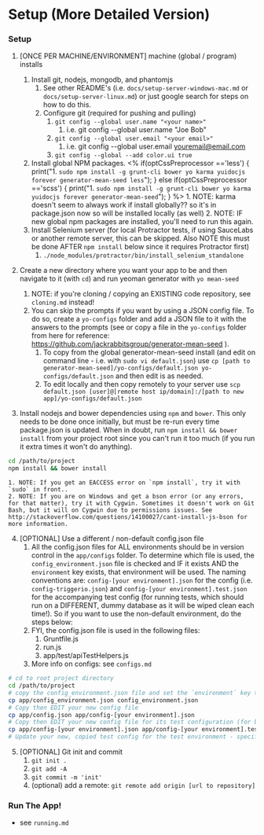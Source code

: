 # Setup (More Detailed Version)

### Setup
1. [ONCE PER MACHINE/ENVIRONMENT] machine (global / program) installs
	1. Install git, nodejs, mongodb, and phantomjs
		1. See other README's (i.e. `docs/setup-server-windows-mac.md` or `docs/setup-server-linux.md`) or just google search for steps on how to do this.
		2. Configure git (required for pushing and pulling)
			1. `git config --global user.name "<your name>"`
				1. i.e. git config --global user.name "Joe Bob"
			2. `git config --global user.email "<your email>"`
				1. i.e. git config --global user.email youremail@email.com
			3. `git config --global --add color.ui true`
	2. Install global NPM packages.
		<%
		if(optCssPreprocessor =='less') {
		print("1. `sudo npm install -g grunt-cli bower yo karma yuidocjs forever generator-mean-seed less`");
		}
		else if(optCssPreprocessor =='scss') {
		print("1. `sudo npm install -g grunt-cli bower yo karma yuidocjs forever generator-mean-seed`");
		}
		%>
			1. NOTE: karma doesn't seem to always work if install globally?? so it's in package.json now so will be installed locally (as well)
		2. NOTE: IF new global npm packages are installed, you'll need to run this again.
	3. Install Selenium server (for local Protractor tests, if using SauceLabs or another remote server, this can be skipped. Also NOTE this must be done AFTER `npm install` below since it requires Protractor first)
		1. `./node_modules/protractor/bin/install_selenium_standalone`

2. Create a new directory where you want your app to be and then navigate to it (with `cd`) and run yeoman generator with `yo mean-seed`
	1. NOTE: if you're cloning / copying an EXISTING code repository, see `cloning.md` instead!
	2. You can skip the prompts if you want by using a JSON config file. To do so, create a `yo-configs` folder and add a JSON file to it with the answers to the prompts (see or copy a file in the `yo-configs` folder from here for reference: https://github.com/jackrabbitsgroup/generator-mean-seed ).
		1. To copy from the global generator-mean-seed install (and edit on command line - i.e. with `sudo vi default.json`) use `cp [path to generator-mean-seed]/yo-configs/default.json yo-configs/default.json` and then edit is as needed.
		2. To edit locally and then copy remotely to your server use `scp default.json [user]@[remote host ip/domain]:/[path to new app]/yo-configs/default.json`

3. Install nodejs and bower dependencies using `npm` and `bower`. This only needs to be done once initially, but must be re-run every time package.json is updated. When in doubt, run `npm install && bower install` from your project root since you can't run it too much (if you run it extra times it won't do anything).
```bash
cd /path/to/project
npm install && bower install
```
	1. NOTE: If you get an EACCESS error on `npm install`, try it with `sudo` in front..
	2. NOTE: If you are on Windows and get a bson error (or any errors, for that matter), try it with Cygwin. Sometimes it doesn't work on Git Bash, but it will on Cygwin due to permissions issues. See http://stackoverflow.com/questions/14100027/cant-install-js-bson for more information.

4. [OPTIONAL] Use a different / non-default config.json file
	1. All the config.json files for ALL environments should be in version control in the `app/configs` folder. To determine which file is used, the `config_environment.json` file is checked and IF it exists AND the `environment` key exists, that environment will be used. The naming conventions are: `config-[your environment].json` for the config (i.e. `config-triggerio.json`) and `config-[your environment].test.json` for the accompanying test config (for running tests, which should run on a DIFFERENT, dummy database as it will be wiped clean each time!). So if you want to use the non-default environment, do the steps below:
	2. FYI, the config.json file is used in the following files:
		1. Gruntfile.js
		2. run.js
		3. app/test/apiTestHelpers.js
	3. More info on configs: see `configs.md`
```bash
# cd to root project directory
cd /path/to/project
# copy the config_environment.json file and set the `environment` key to your new environment.
cp app/config_environment.json config_environment.json
# Copy then EDIT your new config file
cp app/config.json app/config-[your environment].json
# Copy then EDIT your new config file for its test configuration (for backend tests)
cp app/config-[your environment].json app/config-[your environment].test.json
# Update your new, copied test config for the test environment - specifically, change 'db.database' and 'session.store.db' to a different testing database, such as 'test_temp'. Also, optionally, change the `server.port` so that way both the test server and the non-test server can run at the same time.
```

5. [OPTIONAL] Git init and commit
	1. `git init .`
	2. `git add -A`
	3. `git commit -m 'init'`
	4. (optional) add a remote: `git remote add origin [url to repository]`

	

### Run The App!
- see `running.md`
